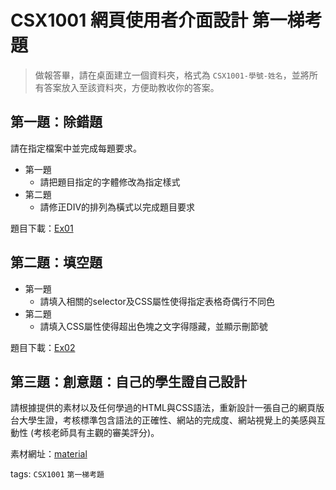# CSX1001 網頁使用者介面設計 第一梯考題

> 做報答畢，請在桌面建立一個資料夾，格式為 `CSX1001-學號-姓名`，並將所有答案放入至該資料夾，方便助教收你的答案。

## 第一題：除錯題

請在指定檔案中並完成每題要求。

* 第一題
    * 請把題目指定的字體修改為指定樣式
* 第二題
    * 請修正DIV的排列為橫式以完成題目要求

題目下載：[Ex01](https://html2017.kchen.club/assets/Ex01.zip)

## 第二題：填空題

* 第一題
    * 請填入相關的selector及CSS屬性使得指定表格奇偶行不同色
* 第二題
    * 請填入CSS屬性使得超出色塊之文字得隱藏，並顯示刪節號

題目下載：[Ex02](https://html2017.kchen.club/assets/Ex02.zip)

## 第三題：創意題：自己的學生證自己設計

請根據提供的素材以及任何學過的HTML與CSS語法，重新設計一張自己的網頁版台大學生證，考核標準包含語法的正確性、網站的完成度、網站視覺上的美感與互動性 (考核老師具有主觀的審美評分)。

素材網址：[material](https://html2017.kchen.club/assets/material.zip)

tags: `CSX1001` `第一梯考題`